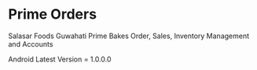 # Prime Orders

Salasar Foods Guwahati Prime Bakes Order, Sales, Inventory Management and Accounts

Android Latest Version = 1.0.0.0
